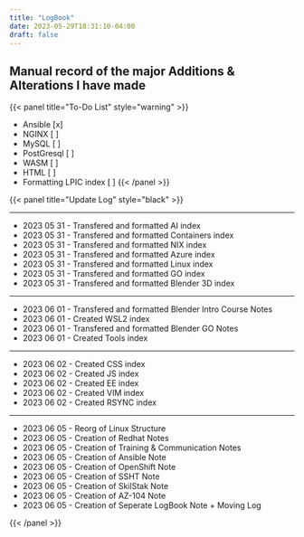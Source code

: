 ```yaml
---
title: "LogBook"
date: 2023-05-29T18:31:10-04:00
draft: false
---
```


## Manual record of the major Additions & Alterations I have made

{{< panel title="To-Do List" style="warning" >}}

* Ansible [x]
* NGINX [ ]
* MySQL [ ]
* PostGresql [ ]
* WASM [ ]
* HTML [ ]
* Formatting LPIC index [ ]
{{< /panel >}}

{{< panel title="Update Log" style="black" >}}

---

* 2023 05 31 - Transfered and formatted AI index
* 2023 05 31 - Transfered and formatted Containers index
* 2023 05 31 - Transfered and formatted NIX index
* 2023 05 31 - Transfered and formatted Azure index
* 2023 05 31 - Transfered and formatted Linux index
* 2023 05 31 - Transfered and formatted GO index
* 2023 05 31 - Transfered and formatted Blender 3D index

---

* 2023 06 01 - Transfered and formatted Blender Intro Course Notes
* 2023 06 01 - Created WSL2 index 
* 2023 06 01 - Transfered and formatted Blender GO Notes
* 2023 06 01 - Created Tools index

---

* 2023 06 02 - Created CSS index
* 2023 06 02 - Created JS index
* 2023 06 02 - Created EE index
* 2023 06 02 - Created VIM index
* 2023 06 02 - Created RSYNC index

---

* 2023 06 05 - Reorg of Linux Structure
* 2023 06 05 - Creation of Redhat Notes
* 2023 06 05 - Creation of Training & Communication Notes
* 2023 06 05 - Creation of Ansible Note
* 2023 06 05 - Creation of OpenShift Note
* 2023 06 05 - Creation of SSHT Note
* 2023 06 05 - Creation of SkilStak Note
* 2023 06 05 - Creation of AZ-104 Note
* 2023 06 05 - Creation of Seperate LogBook Note + Moving Log


{{< /panel >}}